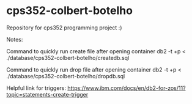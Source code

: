 # cps352-colbert-botelho
Repository for cps352 programming project :)

Notes:

Command to quickly run create file after opening container
db2 -t +p < ./database/cps352-colbert-botelho/createdb.sql

Command to quickly run drop file after opening container
db2 -t +p < ./database/cps352-colbert-botelho/dropdb.sql

Helpful link for triggers:
https://www.ibm.com/docs/en/db2-for-zos/11?topic=statements-create-trigger